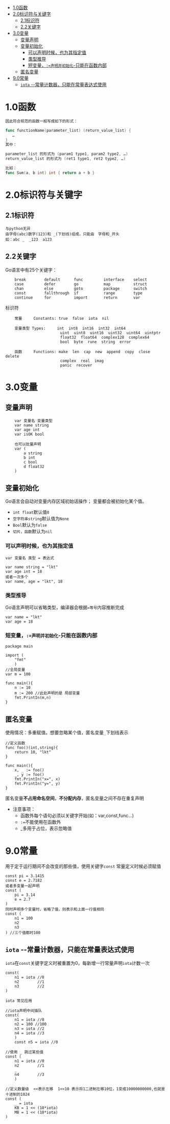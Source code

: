 - [1.0函数](#10函数)
- [2.0标识符与关键字](#20标识符与关键字)
  - [2.1标识符](#21标识符)
  - [2.2关键字](#22关键字)
- [3.0变量](#30变量)
  - [变量声明](#变量声明)
  - [变量初始化](#变量初始化)
    - [可以声明时候，也为其指定值](#可以声明时候也为其指定值)
    - [类型推导](#类型推导)
    - [短变量，`:=声明并初始化`-只能在函数内部](#短变量声明并初始化-只能在函数内部)
  - [匿名变量](#匿名变量)
- [9.0常量](#90常量)
  - [`iota` --常量计数器，只能在常量表达式使用](#iota---常量计数器只能在常量表达式使用)


# 1.0函数

```go
因此符合规范的函数一般写成如下的形式：

func functionName(parameter_list) (return_value_list) {
   …
}
其中：

parameter_list 的形式为 (param1 type1, param2 type2, …)
return_value_list 的形式为 (ret1 type1, ret2 type2, …)

比如：
func Sum(a, b int) int { return a + b }
```
# 2.0标识符与关键字
## 2.1标识符
    与python无异
    由字母(abc)数字(123)和 _(下划线)组成，只能由　字母和_开头
    如：abc _  _123  a123
## 2.2关键字
Go语言中有25个关键字：
```
    break        default      func         interface    select
    case         defer        go           map          struct
    chan         else         goto         package      switch
    const        fallthrough  if           range        type
    continue     for          import       return       var
```
标识符
```
    常量     Constants: true  false  iota  nil
    
    变量类型 Types:     int  int8  int16  int32  int64  
                        uint  uint8  uint16  uint32  uint64  uintptr
                        float32  float64  complex128  complex64
                        bool  byte  rune  string  error
                        
    函数     Functions: make  len  cap  new  append  copy  close  delete
                        complex  real  imag
                        panic  recover
```
# 3.0变量
## 变量声明
```
    var 变量名 变量类型
    var name string
    var age int
    var isOK bool
    
    也可以批量声明
    var (
        a string
        b int 
        c bool
        d float32
    )
```
## 变量初始化
Go语言会自动对变量内存区域初始话操作；
变量都会被初始化某个值。
* `int float`默认值`0`
* `空字符串string`默认值为`None`
* `Bool`默认为`false`
* `切片，函数`默认为`nil`

### 可以声明时候，也为其指定值
```
var 变量名 类型 = 表达式

var name string = "lkt"
var age int = 18
或者一次多个
var name, age = "lkt", 18
```
### 类型推导
Go语言声明可以省略类型，编译器会根据`=等号`内容推断完成
```
var name = "lkt"
var age = 18
```
### 短变量，`:=声明并初始化`-只能在函数内部
```
package main

import (
    "fmt"
    )
//全局变量
var m = 100

func main(){
    n := 10
    m := 200 //此处声明的是 局部变量
    fmt.PrintIn(m,n)
}
```
## 匿名变量
使用情况：多重赋值。想要忽略某个值，匿名变量`_`下划线表示
```
//定义函数
func foo()(int,string){
    return 10, "lkt"
}

func main(){
    x, _ := foo()
    _, y := foo()
    fmt.PrintIn("x=", x)
    fmt.PrintIn("y=", y)
}
```
匿名变量**不占用命名空间**，**不分配内存**，匿名变量之间不存在重复声明

- 注意事项：
  - 函数外每个语句必须以关键字开始(如：var,const,func...)
  - `:=`不能使用在函数外
  - _多用于占位，表示忽略值

# 9.0常量
用于定于运行期间不会改变的那些值，使用关键字`const`
常量定义时候必须赋值
```
const pi = 3.1415
const e = 2.7182
或者多变量一起声明
const (
    pi = 3.14
    e = 2.7
)
同时声明多个变量时，省略了值，则表示和上面一行值相同
const (
    n1 = 100
    n2
    n3
) //三个值都时100
```
## `iota` --常量计数器，只能在常量表达式使用
`iota`在`const`关键字定义时被重置为0，每新增一行常量声明`iota`计数一次
```
const(
    n1 = iota //0
    n2        //1
    n3        //2
)

iota 常见应用

//iota声明中间插队
const(
    n1 = iota //0
    n2 = 100 //100
    n3 = iota //2
    n4 = iota //3
    )
    const n5 = iota //0
    
//使用 _ 跳过某些值
const (
    n1 = iota //0
    n2        //1
    _
    n4        //3
    )
    
//定义数量级  <<表示左移  1<<10 表示将1二进制左移10位，1变成10000000000,也就是十进制的1024
const (
    _ = iota
    KB = 1 << (10*iota)
    MB = 1 << (10*iota)
)
```